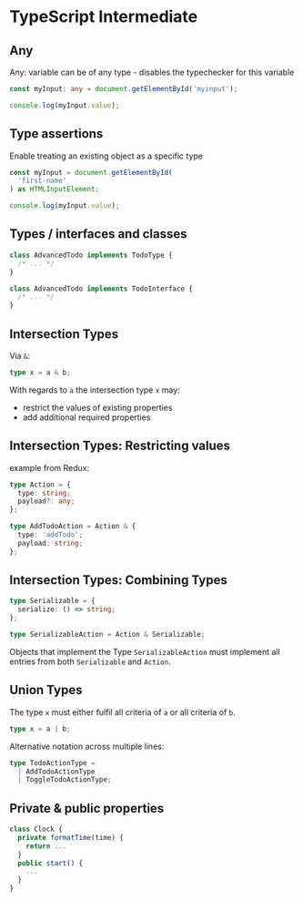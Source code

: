 # TypeScript Intermediate

## Any

Any: variable can be of any type - disables the typechecker for this variable

```ts
const myInput: any = document.getElementById('myinput');

console.log(myInput.value);
```

## Type assertions

Enable treating an existing object as a specific type

```ts
const myInput = document.getElementById(
  'first-name'
) as HTMLInputElement;

console.log(myInput.value);
```

## Types / interfaces and classes

```ts
class AdvancedTodo implements TodoType {
  /* ... */
}

class AdvancedTodo implements TodoInterface {
  /* ... */
}
```

## Intersection Types

Via `&`:

```ts
type x = a & b;
```

With regards to `a` the intersection type `x` may:

- restrict the values of existing properties
- add additional required properties

## Intersection Types: Restricting values

example from Redux:

```ts
type Action = {
  type: string;
  payload?: any;
};

type AddTodoAction = Action & {
  type: 'addTodo';
  payload: string;
};
```

## Intersection Types: Combining Types

```ts
type Serializable = {
  serialize: () => string;
};

type SerializableAction = Action & Serializable;
```

Objects that implement the Type `SerializableAction` must implement all entries from both `Serializable` and `Action`.

## Union Types

The type `x` must either fulfil all criteria of `a` or all criteria of `b`.

```ts
type x = a | b;
```

Alternative notation across multiple lines:

```ts
type TodoActionType =
  | AddTodoActionType
  | ToggleTodoActionType;
```

## Private & public properties

```ts
class Clock {
  private formatTime(time) {
    return ...
  }
  public start() {
    ...
  }
}
```
